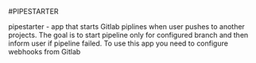 #PIPESTARTER 

pipestarter - app that starts Gitlab piplines when user pushes to another projects. The goal is to start pipeline only for configured branch and then inform user if pipeline failed. To use this app you need to configure webhooks from Gitlab